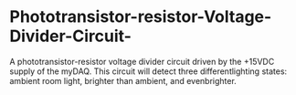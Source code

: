 # Phototransistor-resistor-Voltage-Divider-Circuit-
A​ ​phototransistor-resistor​ ​voltage​ ​divider​ ​circuit​ ​driven​ ​by​ ​the +15VDC​ ​supply​ ​of​ ​the​ ​myDAQ.​ ​This​ ​circuit​ ​will​ ​detect​ ​three​ ​different​ ​lighting​ ​states: ambient​ ​room​ ​light,​ ​brighter​ ​than​ ​ambient,​ ​and​ ​even​ ​brighter.    
